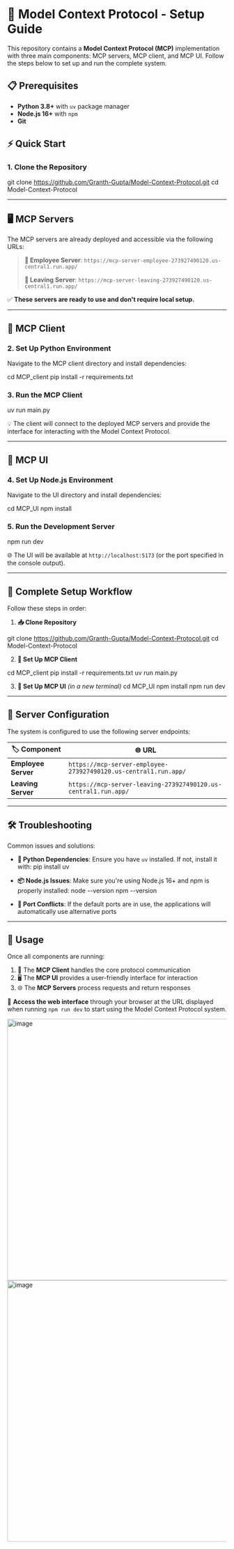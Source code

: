 # 🚀 Model Context Protocol - Setup Guide

This repository contains a **Model Context Protocol (MCP)** implementation with three main components: MCP servers, MCP client, and MCP UI. Follow the steps below to set up and run the complete system.

## 📋 Prerequisites

- **Python 3.8+** with `uv` package manager
- **Node.js 16+** with `npm`
- **Git**

## ⚡ Quick Start

### 1. Clone the Repository

git clone https://github.com/Granth-Gupta/Model-Context-Protocol.git
cd Model-Context-Protocol


---

## 🖥️ MCP Servers

The MCP servers are already deployed and accessible via the following URLs:

> **📡 Employee Server**: `https://mcp-server-employee-273927490120.us-central1.run.app/`
> 
> **📡 Leaving Server**: `https://mcp-server-leaving-273927490120.us-central1.run.app/`

✅ **These servers are ready to use and don't require local setup.**

---

## 🐍 MCP Client

### 2. Set Up Python Environment

Navigate to the MCP client directory and install dependencies:

cd MCP_client
pip install -r requirements.txt


### 3. Run the MCP Client

uv run main.py


💡 The client will connect to the deployed MCP servers and provide the interface for interacting with the Model Context Protocol.

---

## 🎨 MCP UI

### 4. Set Up Node.js Environment

Navigate to the UI directory and install dependencies:

cd MCP_UI
npm install


### 5. Run the Development Server

npm run dev


🌐 The UI will be available at `http://localhost:5173` (or the port specified in the console output).

---

## 📝 Complete Setup Workflow

Follow these steps in order:

1. **📥 Clone Repository**

git clone https://github.com/Granth-Gupta/Model-Context-Protocol.git
cd Model-Context-Protocol


2. **🐍 Set Up MCP Client**

cd MCP_client
pip install -r requirements.txt
uv run main.py

3. **🎨 Set Up MCP UI** *(in a new terminal)*
cd MCP_UI
npm install
npm run dev

---

## 🔧 Server Configuration

The system is configured to use the following server endpoints:

| 🏷️ Component | 🌐 URL |
|---------------|--------|
| **Employee Server** | `https://mcp-server-employee-273927490120.us-central1.run.app/` |
| **Leaving Server** | `https://mcp-server-leaving-273927490120.us-central1.run.app/` |

---

## 🛠️ Troubleshooting

Common issues and solutions:

- **🐍 Python Dependencies**: Ensure you have `uv` installed. If not, install it with:
pip install uv

- **📦 Node.js Issues**: Make sure you're using Node.js 16+ and npm is properly installed:
node --version
npm --version

- **🚪 Port Conflicts**: If the default ports are in use, the applications will automatically use alternative ports

---

## 🎯 Usage

Once all components are running:

1. 🔄 The **MCP Client** handles the core protocol communication
2. 🖥️ The **MCP UI** provides a user-friendly interface for interaction  
3. 🌐 The **MCP Servers** process requests and return responses

🚀 **Access the web interface** through your browser at the URL displayed when running `npm run dev` to start using the Model Context Protocol system.

<img width="1200" height="600" alt="image" src="https://github.com/user-attachments/assets/0df0a356-a989-4544-8619-6cb4e77bd963" />

<img width="1200" height="600" alt="image" src="https://github.com/user-attachments/assets/2c93e142-59c6-4863-b98c-c29f999cde48" />


